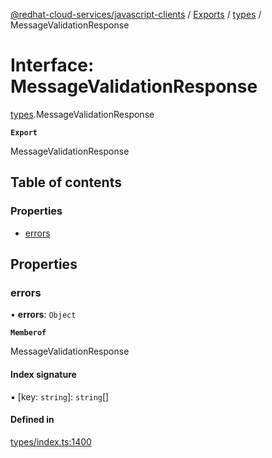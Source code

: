 [@redhat-cloud-services/javascript-clients](../README.md) / [Exports](../modules.md) / [types](../modules/types.md) / MessageValidationResponse

# Interface: MessageValidationResponse

[types](../modules/types.md).MessageValidationResponse

**`Export`**

MessageValidationResponse

## Table of contents

### Properties

- [errors](types.MessageValidationResponse.md#errors)

## Properties

### errors

• **errors**: `Object`

**`Memberof`**

MessageValidationResponse

#### Index signature

▪ [key: `string`]: `string`[]

#### Defined in

[types/index.ts:1400](https://github.com/RedHatInsights/javascript-clients/blob/main/packages/integrations/types/index.ts#L1400)

